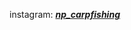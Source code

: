 instagram: <em><strong><a href="https://www.instagram.com/np_carpfishing/" target="_blank">np_carpfishing</a></strong></em>
